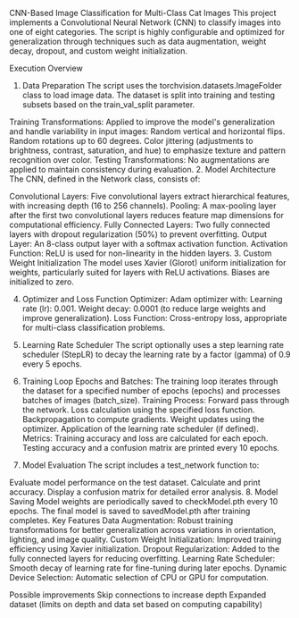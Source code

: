 CNN-Based Image Classification for Multi-Class Cat Images
This project implements a Convolutional Neural Network (CNN) to classify images into one of eight categories. The script is highly configurable and optimized for generalization through techniques such as data augmentation, weight decay, dropout, and custom weight initialization.

Execution Overview
1. Data Preparation
The script uses the torchvision.datasets.ImageFolder class to load image data. The dataset is split into training and testing subsets based on the train_val_split parameter.

Training Transformations:
Applied to improve the model's generalization and handle variability in input images:
Random vertical and horizontal flips.
Random rotations up to 60 degrees.
Color jittering (adjustments to brightness, contrast, saturation, and hue) to emphasize texture and pattern recognition over color.
Testing Transformations:
No augmentations are applied to maintain consistency during evaluation.
2. Model Architecture
The CNN, defined in the Network class, consists of:

Convolutional Layers:
Five convolutional layers extract hierarchical features, with increasing depth (16 to 256 channels).
Pooling:
A max-pooling layer after the first two convolutional layers reduces feature map dimensions for computational efficiency.
Fully Connected Layers:
Two fully connected layers with dropout regularization (50%) to prevent overfitting.
Output Layer:
An 8-class output layer with a softmax activation function.
Activation Function:
ReLU is used for non-linearity in the hidden layers.
3. Custom Weight Initialization
The model uses Xavier (Glorot) uniform initialization for weights, particularly suited for layers with ReLU activations. Biases are initialized to zero.

4. Optimizer and Loss Function
Optimizer:
Adam optimizer with:
Learning rate (lr): 0.001.
Weight decay: 0.0001 (to reduce large weights and improve generalization).
Loss Function:
Cross-entropy loss, appropriate for multi-class classification problems.
5. Learning Rate Scheduler
The script optionally uses a step learning rate scheduler (StepLR) to decay the learning rate by a factor (gamma) of 0.9 every 5 epochs.

6. Training Loop
Epochs and Batches:
The training loop iterates through the dataset for a specified number of epochs (epochs) and processes batches of images (batch_size).
Training Process:
Forward pass through the network.
Loss calculation using the specified loss function.
Backpropagation to compute gradients.
Weight updates using the optimizer.
Application of the learning rate scheduler (if defined).
Metrics:
Training accuracy and loss are calculated for each epoch. Testing accuracy and a confusion matrix are printed every 10 epochs.
7. Model Evaluation
The script includes a test_network function to:

Evaluate model performance on the test dataset.
Calculate and print accuracy.
Display a confusion matrix for detailed error analysis.
8. Model Saving
Model weights are periodically saved to checkModel.pth every 10 epochs.
The final model is saved to savedModel.pth after training completes.
Key Features
Data Augmentation:
Robust training transformations for better generalization across variations in orientation, lighting, and image quality.
Custom Weight Initialization:
Improved training efficiency using Xavier initialization.
Dropout Regularization:
Added to the fully connected layers for reducing overfitting.
Learning Rate Scheduler:
Smooth decay of learning rate for fine-tuning during later epochs.
Dynamic Device Selection:
Automatic selection of CPU or GPU for computation.

Possible improvements
Skip connections to increase depth
Expanded dataset (limits on depth and data set based on computing capability)
